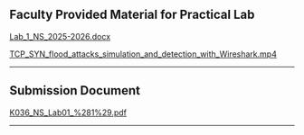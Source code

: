 
## Faculty Provided Material for Practical Lab


[Lab_1_NS_2025-2026.docx](https://prod-files-secure.s3.us-west-2.amazonaws.com/cb8bfd8d-d68b-81fa-ac15-000328a0aab4/d0f0b630-0b4d-4acb-8b85-bf2569458cba/Lab_1_NS_2025-2026.docx?X-Amz-Algorithm=AWS4-HMAC-SHA256&X-Amz-Content-Sha256=UNSIGNED-PAYLOAD&X-Amz-Credential=ASIAZI2LB466ZGLP3J2Z%2F20250815%2Fus-west-2%2Fs3%2Faws4_request&X-Amz-Date=20250815T064757Z&X-Amz-Expires=3600&X-Amz-Security-Token=IQoJb3JpZ2luX2VjEA8aCXVzLXdlc3QtMiJGMEQCIGGj1FMjnFTi088yWd0V7uSdr09wFXjEpBDc2LTy19kHAiBNsaQN1paT%2BpE4uynM%2FAiUaMW2qvw2KzG3rcs5OzS0iSr%2FAwhXEAAaDDYzNzQyMzE4MzgwNSIMbM61fkKbXX3XlPJIKtwDhtFOATA0J%2BGcpJQ1ez3KSqdtxN72X%2FKyj6PCaKgzyshZShpcHmL2QwnrsZiQaymEZrrbPSZpnwHsom7iqyQpKrKd%2FXWX1%2BDu6xhGs19ohMghE%2FbDD3S0gMbrJnVjp6v0SVKTkukOuQwW5aufu%2FHetG75SImvy7cExmsfrv5xDSkCHR28mdRKjfICfuU5PmCR0CwjFwYrjK9AkL0bzinQWQ8VqNc4O%2F%2FgyVwPuoSfDZEApQjVjyt5t5Hu%2FWoEe%2BpS5wGTdURAN0lhrRkR%2BPf5K97uHZlPLC9ib5%2BmH6ouVG52zGtkAcv6SyypKEBHJss2J1Eo72HpmAmR9ESpBGGVQTzKy97AFsfLCi%2B2vCG0OqZHrE7lLQAtpv8vPxE3EpoYgQQ%2FzCXz3wfKCLd4Nw6uCGI7gcVogZJiBxOiiIWBXpC3drkeOMoI5RycAssUhfH7kRpJETLXRaolch%2BYDF1Ijj1S3fQVRQZ9zh0c26JM34ID9t%2FWgarRjJ6U1oifKcO%2FggnD%2F277D%2Bb23YkUEb0v7AFxuHNztmqweD2Noz9ci%2FdRz9BZAac2HHIdgLu0V9NZdnT7qfV5aFrQkUIHv5%2BWz5gReb%2Fm%2F9FJXp0t4O2pFKINAg5HKqemhfKxeL4wz6P7xAY6pgFYdM0uuA66y9ADbBsZ46DLgwuCx6oYTKWGVhrMoTuxLFWEDXtmH16HgI%2FKatsb0q73N9a%2Fv1uBPHccFMAs61dMHWvc87GganJkfQ9JulzLFo7gcZNuBnZ6fP2jhFS0Z9xPSOaVdx8yR%2B1%2B7ZB1cUgAqz%2BgjUC2Ba4SaVU22t0kQIVt5w9xoYSlloR8kjYQoQ6iVN%2FFfG2NcFpSjpYkIA7ePmrtIDb5&X-Amz-Signature=0172450a2263dd7d7d871d0cf84678b3c080ddb0da5bea3ffc238755f7b42347&X-Amz-SignedHeaders=host&x-amz-checksum-mode=ENABLED&x-id=GetObject)


[TCP_SYN_flood_attacks_simulation_and_detection_with_Wireshark.mp4](https://prod-files-secure.s3.us-west-2.amazonaws.com/cb8bfd8d-d68b-81fa-ac15-000328a0aab4/5c88237d-1330-40e3-8c72-6086242c8439/TCP_SYN_flood_attacks_simulation_and_detection_with_Wireshark.mp4?X-Amz-Algorithm=AWS4-HMAC-SHA256&X-Amz-Content-Sha256=UNSIGNED-PAYLOAD&X-Amz-Credential=ASIAZI2LB466ZGLP3J2Z%2F20250815%2Fus-west-2%2Fs3%2Faws4_request&X-Amz-Date=20250815T064757Z&X-Amz-Expires=3600&X-Amz-Security-Token=IQoJb3JpZ2luX2VjEA8aCXVzLXdlc3QtMiJGMEQCIGGj1FMjnFTi088yWd0V7uSdr09wFXjEpBDc2LTy19kHAiBNsaQN1paT%2BpE4uynM%2FAiUaMW2qvw2KzG3rcs5OzS0iSr%2FAwhXEAAaDDYzNzQyMzE4MzgwNSIMbM61fkKbXX3XlPJIKtwDhtFOATA0J%2BGcpJQ1ez3KSqdtxN72X%2FKyj6PCaKgzyshZShpcHmL2QwnrsZiQaymEZrrbPSZpnwHsom7iqyQpKrKd%2FXWX1%2BDu6xhGs19ohMghE%2FbDD3S0gMbrJnVjp6v0SVKTkukOuQwW5aufu%2FHetG75SImvy7cExmsfrv5xDSkCHR28mdRKjfICfuU5PmCR0CwjFwYrjK9AkL0bzinQWQ8VqNc4O%2F%2FgyVwPuoSfDZEApQjVjyt5t5Hu%2FWoEe%2BpS5wGTdURAN0lhrRkR%2BPf5K97uHZlPLC9ib5%2BmH6ouVG52zGtkAcv6SyypKEBHJss2J1Eo72HpmAmR9ESpBGGVQTzKy97AFsfLCi%2B2vCG0OqZHrE7lLQAtpv8vPxE3EpoYgQQ%2FzCXz3wfKCLd4Nw6uCGI7gcVogZJiBxOiiIWBXpC3drkeOMoI5RycAssUhfH7kRpJETLXRaolch%2BYDF1Ijj1S3fQVRQZ9zh0c26JM34ID9t%2FWgarRjJ6U1oifKcO%2FggnD%2F277D%2Bb23YkUEb0v7AFxuHNztmqweD2Noz9ci%2FdRz9BZAac2HHIdgLu0V9NZdnT7qfV5aFrQkUIHv5%2BWz5gReb%2Fm%2F9FJXp0t4O2pFKINAg5HKqemhfKxeL4wz6P7xAY6pgFYdM0uuA66y9ADbBsZ46DLgwuCx6oYTKWGVhrMoTuxLFWEDXtmH16HgI%2FKatsb0q73N9a%2Fv1uBPHccFMAs61dMHWvc87GganJkfQ9JulzLFo7gcZNuBnZ6fP2jhFS0Z9xPSOaVdx8yR%2B1%2B7ZB1cUgAqz%2BgjUC2Ba4SaVU22t0kQIVt5w9xoYSlloR8kjYQoQ6iVN%2FFfG2NcFpSjpYkIA7ePmrtIDb5&X-Amz-Signature=ac8138c62ac03f62bc53ee64e246bc32d3abd2e496b59aa98a60ee7d684d3aef&X-Amz-SignedHeaders=host&x-amz-checksum-mode=ENABLED&x-id=GetObject)


---


## Submission Document


[K036_NS_Lab01_%281%29.pdf](https://prod-files-secure.s3.us-west-2.amazonaws.com/cb8bfd8d-d68b-81fa-ac15-000328a0aab4/e6ecf423-bc4c-4aa2-ba3f-be935ded7af8/K036_NS_Lab01_%281%29.pdf?X-Amz-Algorithm=AWS4-HMAC-SHA256&X-Amz-Content-Sha256=UNSIGNED-PAYLOAD&X-Amz-Credential=ASIAZI2LB466ZGLP3J2Z%2F20250815%2Fus-west-2%2Fs3%2Faws4_request&X-Amz-Date=20250815T064757Z&X-Amz-Expires=3600&X-Amz-Security-Token=IQoJb3JpZ2luX2VjEA8aCXVzLXdlc3QtMiJGMEQCIGGj1FMjnFTi088yWd0V7uSdr09wFXjEpBDc2LTy19kHAiBNsaQN1paT%2BpE4uynM%2FAiUaMW2qvw2KzG3rcs5OzS0iSr%2FAwhXEAAaDDYzNzQyMzE4MzgwNSIMbM61fkKbXX3XlPJIKtwDhtFOATA0J%2BGcpJQ1ez3KSqdtxN72X%2FKyj6PCaKgzyshZShpcHmL2QwnrsZiQaymEZrrbPSZpnwHsom7iqyQpKrKd%2FXWX1%2BDu6xhGs19ohMghE%2FbDD3S0gMbrJnVjp6v0SVKTkukOuQwW5aufu%2FHetG75SImvy7cExmsfrv5xDSkCHR28mdRKjfICfuU5PmCR0CwjFwYrjK9AkL0bzinQWQ8VqNc4O%2F%2FgyVwPuoSfDZEApQjVjyt5t5Hu%2FWoEe%2BpS5wGTdURAN0lhrRkR%2BPf5K97uHZlPLC9ib5%2BmH6ouVG52zGtkAcv6SyypKEBHJss2J1Eo72HpmAmR9ESpBGGVQTzKy97AFsfLCi%2B2vCG0OqZHrE7lLQAtpv8vPxE3EpoYgQQ%2FzCXz3wfKCLd4Nw6uCGI7gcVogZJiBxOiiIWBXpC3drkeOMoI5RycAssUhfH7kRpJETLXRaolch%2BYDF1Ijj1S3fQVRQZ9zh0c26JM34ID9t%2FWgarRjJ6U1oifKcO%2FggnD%2F277D%2Bb23YkUEb0v7AFxuHNztmqweD2Noz9ci%2FdRz9BZAac2HHIdgLu0V9NZdnT7qfV5aFrQkUIHv5%2BWz5gReb%2Fm%2F9FJXp0t4O2pFKINAg5HKqemhfKxeL4wz6P7xAY6pgFYdM0uuA66y9ADbBsZ46DLgwuCx6oYTKWGVhrMoTuxLFWEDXtmH16HgI%2FKatsb0q73N9a%2Fv1uBPHccFMAs61dMHWvc87GganJkfQ9JulzLFo7gcZNuBnZ6fP2jhFS0Z9xPSOaVdx8yR%2B1%2B7ZB1cUgAqz%2BgjUC2Ba4SaVU22t0kQIVt5w9xoYSlloR8kjYQoQ6iVN%2FFfG2NcFpSjpYkIA7ePmrtIDb5&X-Amz-Signature=6ae4a822ab703754e04b948920844ed9e8d310e40d79100d4aadf2267f7a09a9&X-Amz-SignedHeaders=host&x-amz-checksum-mode=ENABLED&x-id=GetObject)


---

